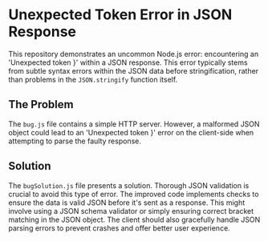# Unexpected Token Error in JSON Response

This repository demonstrates an uncommon Node.js error: encountering an 'Unexpected token }' within a JSON response. This error typically stems from subtle syntax errors within the JSON data before stringification, rather than problems in the `JSON.stringify` function itself.

## The Problem

The `bug.js` file contains a simple HTTP server. However, a malformed JSON object could lead to an 'Unexpected token }' error on the client-side when attempting to parse the faulty response.

## Solution

The `bugSolution.js` file presents a solution.  Thorough JSON validation is crucial to avoid this type of error.  The improved code implements checks to ensure the data is valid JSON before it's sent as a response.  This might involve using a JSON schema validator or simply ensuring correct bracket matching in the JSON object.  The client should also gracefully handle JSON parsing errors to prevent crashes and offer better user experience.
